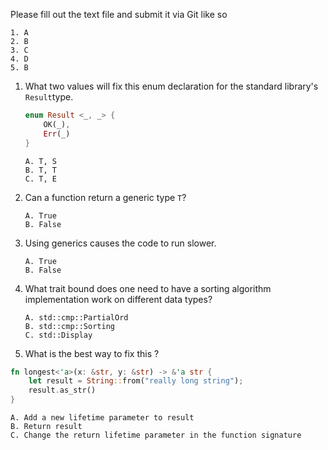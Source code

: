 Please fill out the text file and submit it via Git like so

```
1. A
2. B
3. C
4. D
5. B
```



1. What two values will fix this enum declaration for the standard library's `Result`type. 

    ```Rust
    enum Result <_, _> {
     	OK(_),
        Err(_)
    } 
    ```

    ```
    A. T, S
    B. T, T
    C. T, E
    ```



2. Can a function return a generic type `T`?

    ```
    A. True
    B. False
    ```



3. Using generics causes the code to run slower. 

    ```
    A. True
    B. False
    ```



4. What trait bound does one need to have a sorting algorithm implementation work on different data types?

    ```
    A. std::cmp::PartialOrd
    B. std::cmp::Sorting
    C. std::Display
    ```



5. What is the best way to fix this ?

```rust
fn longest<'a>(x: &str, y: &str) -> &'a str {
    let result = String::from("really long string");
    result.as_str()
}
```

```
A. Add a new lifetime parameter to result
B. Return result
C. Change the return lifetime parameter in the function signature
```


